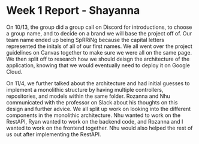 # Week 1 Report - Shayanna

On 10/13, the group did a group call on Discord for introductions, to choose a group name, and to decide on a brand we will base the project off of. Our team name ended up being SpRRiNg because the capital letters represented the initals of all of our first names. We all went over the project guidelines on Canvas together to make sure we were all on the same page. We then split off to research how we should deisgn the architecture of the application, knowing that we would eventually need to deploy it on Google Cloud.

On 11/4, we further talked about the architecture and had initial guesses to implement a monolithic structure by having multiple controllers, repositories, and models within the same folder. Rozanna and Nhu communicated with the professor on Slack about his thoughts on this design and further advice. We all split up work on looking into the different components in the monolithic architecture. Nhu wanted to work on the RestAPI, Ryan wanted to work on the backend code, and Rozanna and I wanted to work on the frontend together. Nhu would also helped the rest of us out after implementing the RestAPI.